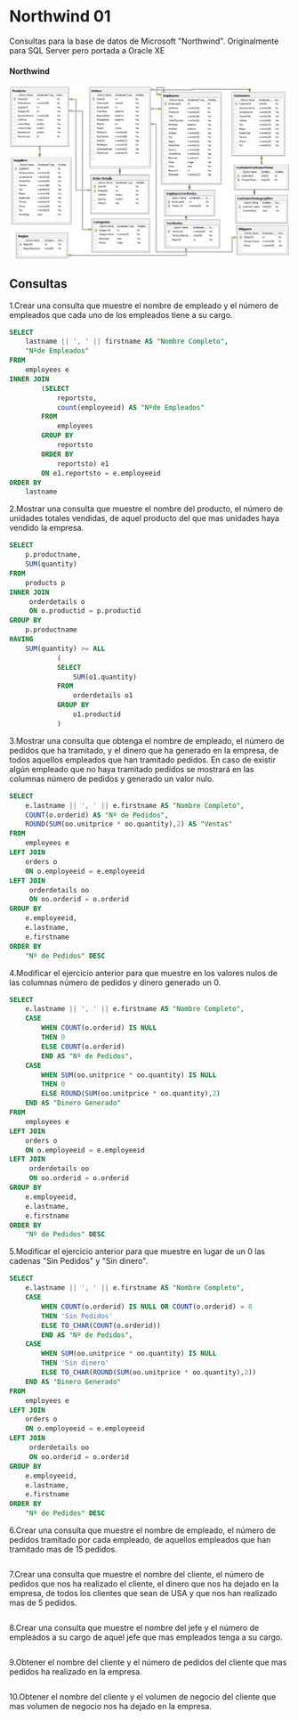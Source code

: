 # Northwind 01

Consultas para la base de datos de Microsoft "Northwind". Originalmente para SQL Server pero portada a Oracle XE


#### Northwind
[![Diagrama ER de BD Northwind](./images/northwind_er.png "Nothwind E-R")](https://github.com/Microsoft/sql-server-samples/tree/master/samples/databases/northwind-pubs)
      
      
## Consultas  
 
1.Crear una consulta que muestre el nombre de empleado y el número de empleados que cada uno de los empleados tiene a su cargo.

```sql
SELECT
    lastname || ', ' || firstname AS "Nombre Completo",
    "Nºde Empleados"
FROM
    employees e
INNER JOIN 
        (SELECT
            reportsto,
            count(employeeid) AS "Nºde Empleados"
        FROM
            employees
        GROUP BY
            reportsto
        ORDER BY
            reportsto) e1
        ON e1.reportsto = e.employeeid
ORDER BY
    lastname
```

2.Mostrar una consulta que muestre el nombre del producto, el número de unidades totales vendidas, de aquel producto del que mas unidades haya vendido la empresa.

```sql
SELECT
    p.productname,
    SUM(quantity)
FROM
    products p
INNER JOIN 
     orderdetails o
     ON o.productid = p.productid
GROUP BY
    p.productname
HAVING
    SUM(quantity) >= ALL
            (
            SELECT 
                SUM(o1.quantity)
            FROM
                orderdetails o1
            GROUP BY
                o1.productid
            )
```

3.Mostrar una consulta que obtenga el nombre de empleado, el número de pedidos que ha tramitado, y el dinero que ha generado en la empresa, de todos aquellos empleados que han tramitado pedidos. En caso de existir algún empleado que no haya tramitado pedidos se mostrará en las columnas número de pedidos y generado un valor nulo.

```sql
SELECT
    e.lastname || ', ' || e.firstname AS "Nombre Completo",
    COUNT(o.orderid) AS "Nº de Pedidos",
    ROUND(SUM(oo.unitprice * oo.quantity),2) AS "Ventas"
FROM
    employees e
LEFT JOIN 
    orders o
    ON o.employeeid = e.employeeid
LEFT JOIN 
     orderdetails oo
     ON oo.orderid = o.orderid
GROUP BY
    e.employeeid,
    e.lastname,
    e.firstname
ORDER BY
    "Nº de Pedidos" DESC
```

4.Modificar el ejercicio anterior para que muestre en los valores nulos de las columnas número de pedidos y dinero generado un 0.

```sql
SELECT
    e.lastname || ', ' || e.firstname AS "Nombre Completo",
    CASE 
        WHEN COUNT(o.orderid) IS NULL
        THEN 0
        ELSE COUNT(o.orderid)
        END AS "Nº de Pedidos",
    CASE
        WHEN SUM(oo.unitprice * oo.quantity) IS NULL
        THEN 0
        ELSE ROUND(SUM(oo.unitprice * oo.quantity),2)
    END AS "Dinero Generado"    
FROM
    employees e
LEFT JOIN 
    orders o
    ON o.employeeid = e.employeeid
LEFT JOIN 
     orderdetails oo
     ON oo.orderid = o.orderid
GROUP BY
    e.employeeid,
    e.lastname,
    e.firstname
ORDER BY
    "Nº de Pedidos" DESC
```

5.Modificar el ejercicio anterior para que muestre en lugar de un 0 las cadenas "Sin Pedidos" y "Sin dinero".

```sql
SELECT
    e.lastname || ', ' || e.firstname AS "Nombre Completo",
    CASE 
        WHEN COUNT(o.orderid) IS NULL OR COUNT(o.orderid) = 0
        THEN 'Sin Pedidos'
        ELSE TO_CHAR(COUNT(o.orderid))
        END AS "Nº de Pedidos",
    CASE
        WHEN SUM(oo.unitprice * oo.quantity) IS NULL
        THEN 'Sin dinero'
        ELSE TO_CHAR(ROUND(SUM(oo.unitprice * oo.quantity),2))
    END AS "Dinero Generado"    
FROM
    employees e
LEFT JOIN 
    orders o
    ON o.employeeid = e.employeeid
LEFT JOIN 
     orderdetails oo
     ON oo.orderid = o.orderid
GROUP BY
    e.employeeid,
    e.lastname,
    e.firstname
ORDER BY
    "Nº de Pedidos" DESC
```

6.Crear una consulta que muestre el nombre de empleado, el número de pedidos tramitado por cada empleado, de aquellos empleados que han tramitado mas de 15 pedidos.

```sql

```

7.Crear una consulta que muestre el nombre del cliente, el número de pedidos que nos ha realizado el cliente, el dinero que nos ha dejado en la empresa, de todos los clientes que sean de USA y que nos han realizado mas de 5 pedidos.

```sql

```

8.Crear una consulta que muestre el nombre del jefe y el número de empleados a su cargo de aquel jefe que mas empleados tenga a su cargo.

```sql

```

9.Obtener el nombre del cliente y el número de pedidos del cliente que mas pedidos ha realizado en la empresa.

```sql

```


10.Obtener el nombre del cliente y el volumen de negocio del cliente que mas volumen de negocio nos ha dejado en la empresa.

```sql

```